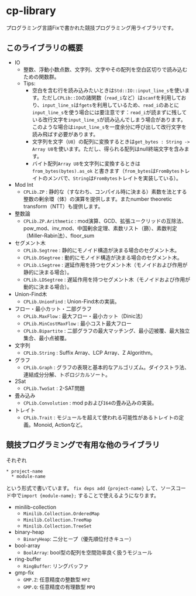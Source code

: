 # cp-library

プログラミング言語Fixで書かれた競技プログラミング用ライブラリです。

## このライブラリの概要

* IO
  * 整数、浮動小数点数、文字列、文字やその配列を空白区切りで読み込むための関数群。
  * Tips:
    * 空白を含む行を読み込みたいときは`Std::IO::input_line_s`を使います。ただし`CPLib::IO`の諸関数（`read_i`など）は`scanf`を利用しており、`input_line_s`は`fgets`を利用しているため、`read_i`のあとに`input_line_s`を使う場合には要注意です：`read_i`が読まずに残している改行文字を`input_line_s`が読み込んでしまう場合があります。このような場合は`input_line_s`を一度余分に呼び出して改行文字を読み飛ばす必要があります。
    * 文字列を文字（`U8`）の配列に変換するときは`get_bytes : String -> Array U8`を使います。ただし、得られる配列はnull終端文字を含みます。
    * バイト配列`Array U8`を文字列に変換するときは`from_bytes(bytes).as_ok` と書きます（`from_bytes`は`FromBytes`トレイトのメンバで、`String`は`FromBytes`トレイトを実装している）。
* Mod Int
  * `CPLib.ZP` : 静的な（すなわち、コンパイル時に決まる）素数を法とする整数の剰余環（体）の演算を提供します。またnumber theoretic transform（NTT）も提供します。
* 整数論
  * `CPLib.ZP.Arithmetic` : mod演算、GCD、拡張ユークリッドの互除法、pow_mod、inv_mod、中国剰余定理、素数リスト（篩）、素数判定（Miller-Rabin法）、floor_sum
* セグメント木
  * `CPLib.Segtree` : 静的にモノイド構造が決まる場合のセグメント木。
  * `CPLib.DSegtree` : 動的にモノイド構造が決まる場合のセグメント木。
  * `CPLib.LSegtree` : 遅延作用を持つセグメント木（モノイドおよび作用が静的に決まる場合）。
  * `CPLib.LDSegtree` : 遅延作用を持つセグメント木（モノイドおよび作用が動的に決まる場合）。
* Union-Find木
  * `CPLib.UnionFind` : Union-Find木の実装。
* フロー・最小カット・二部グラフ
  * `CPLib.MaxFlow` : 最大フロー・最小カット（Dinic法）
  * `CPLib.MinCostMaxFlow` : 最小コスト最大フロー
  * `CPLib.Bipartite` : 二部グラフの最大マッチング、最小辺被覆、最大独立集合、最小点被覆。
* 文字列
  * `CPLib.String` : Suffix Array、LCP Array、Z Algorithm。
* グラフ
  * `CPLib.Graph` : グラフの表現と基本的なアルゴリズム。ダイクストラ法、連結成分分解、トポロジカルソート。
* 2Sat
  * `CPLib.TwoSat` : 2-SAT問題
* 畳み込み
  * `CPLib.Convolution` : mod pおよび`I64`の畳み込みの実装。
* トレイト
  * `CPLib.Trait` : モジュールを超えて使われる可能性があるトレイトの定義。Monoid, Actionなど。


## 競技プログラミングで有用な他のライブラリ

それぞれ
```
* project-name
  * module-name
```
という形式で書いています。
`fix deps add {project-name}` して、ソースコード中で`import {module-name};` することで使えるようになります。

* minilib-collection
  * `Minilib.Collection.OrderedMap`
  * `Minilib.Collection.TreeMap`
  * `Minilib.Collection.TreeSet`
* binary-heap
  * `BinaryHeap`: 二分ヒープ（優先順位付きキュー）
* bool-array
  * `BoolArray`: bool型の配列を空間効率良く扱うモジュール
* ring-buffer
  * `RingBuffer`: リングバッファ
* gmp-fix
  * `GMP.Z`: 任意精度の整数型 `MPZ`
  * `GMP.Q`: 任意精度の有理数型 `MPQ`
